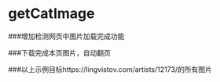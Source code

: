 # getCatImage

###增加检测网页中图片加载完成功能

###下载完成本页图片，自动翻页

###以上示例目标https://lingvistov.com/artists/12173/的所有图片

